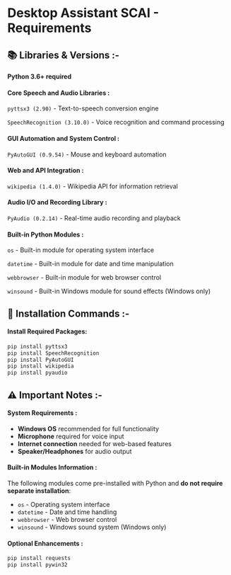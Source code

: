 # Desktop Assistant SCAI - Requirements

## 📚 Libraries & Versions :-

#### Python 3.6+ required

#### Core Speech and Audio Libraries :
`pyttsx3 (2.90)` - Text-to-speech conversion engine

`SpeechRecognition (3.10.0)` - Voice recognition and command processing

#### GUI Automation and System Control :
`PyAutoGUI (0.9.54)` - Mouse and keyboard automation

#### Web and API Integration :
`wikipedia (1.4.0)` - Wikipedia API for information retrieval

#### Audio I/O and Recording Library :
`PyAudio (0.2.14)` - Real-time audio recording and playback

#### Built-in Python Modules :
`os` - Built-in module for operating system interface

`datetime` - Built-in module for date and time manipulation

`webbrowser` - Built-in module for web browser control

`winsound` - Built-in Windows module for sound effects (Windows only)

## 🔧 Installation Commands :-

#### Install Required Packages:
```bash
pip install pyttsx3
pip install SpeechRecognition
pip install PyAutoGUI
pip install wikipedia
pip install pyaudio
```

## ⚠️ Important Notes :-

#### System Requirements :
- **Windows OS** recommended for full functionality
- **Microphone** required for voice input
- **Internet connection** needed for web-based features
- **Speaker/Headphones** for audio output

#### Built-in Modules Information :
The following modules come pre-installed with Python and **do not require separate installation**:
- `os` - Operating system interface
- `datetime` - Date and time handling
- `webbrowser` - Web browser control
- `winsound` - Windows sound system (Windows only)

#### Optional Enhancements :
```bash
pip install requests
pip install pywin32
```

